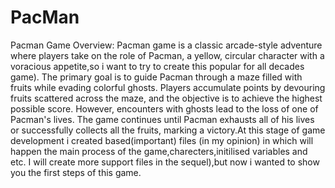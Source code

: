 # PacMan
Pacman Game Overview:
Pacman game is a classic arcade-style adventure where players take on the role of Pacman, a yellow, circular character with a voracious appetite,so i want to try to create this popular for all decades game).
The primary goal is to guide Pacman through a maze filled with fruits while evading colorful ghosts. 
Players accumulate points by devouring fruits scattered across the maze, and the objective is to achieve the highest possible score.
However, encounters with ghosts lead to the loss of one of Pacman's lives. 
The game continues until Pacman exhausts all of his lives or successfully collects all the fruits, marking a victory.At this stage of game development i created based(important) files (in my opinion) in which will happen the main process of the game,charecters,initilised variables and etc.
I will create more support files in the sequel),but now i wanted to show you the first steps of this game.
